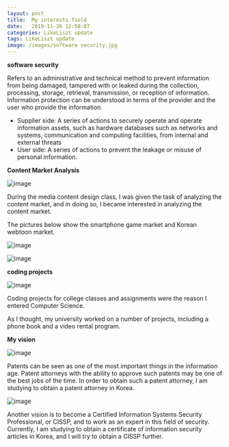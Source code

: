 ```yaml
---
layout: post
title:  My interests field
date:   2019-11-26 12:58:07
categories: LikeLiszt update
tags: LikeLiszt update
image: /images/software security.jpg
---
```

**software security**

Refers to an administrative and technical method to prevent information from being damaged, tampered with or leaked during the collection, processing, storage, retrieval, transmission, or reception of information. Information protection can be understood in terms of the provider and the user who provide the information.
- Supplier side: A series of actions to securely operate and operate information assets, such as hardware databases such as networks and systems, communication and computing facilities, from internal and external threats
- User side: A series of actions to prevent the leakage or misuse of personal information.

**Content Market Analysis**

![image](http://file.thisisgame.com/upload/nboard/news/2019/04/30/20190430105802_5127w.jpg)

During the media content design class, I was given the task of analyzing the content market, and in doing so, I became interested in analyzing the content market.

The pictures below show the smartphone game market and Korean webtoon market.

![image](https://blogfiles.pstatic.net/MjAxOTExMjZfMjc2/MDAxNTc0NzU5MDI2MTE3.ZTSYBhY9lfF9q7R8clvrgI5jKNQob_VXTFMYBgOZwRwg.pB3qgx1rImL-PfWeYj1lm19tCvQT0BF8BC1MBt_RjH8g.PNG.gksmdk5094/%EB%82%98%27.PNG?type=w3)

![image](https://blogfiles.pstatic.net/MjAxOTExMjZfMjQy/MDAxNTc0NzU5MDI2NDky.trpAmR27hwnPZfKBs1rH-3zwAL37Nq6NWFIhMTvpGAIg.C7nAhujfPZdEFseSRBVCfgeRl_-XvQnUO7tB_ON7BLog.PNG.gksmdk5094/%EC%8A%B9%EB%AF%BC%27.PNG?type=w3)

**coding projects**

![image](http://www.koreaittimes.com/news/photo/201803/81471_29974_220.jpg)

Coding projects for college classes and assignments were the reason I entered Computer Science.

As I thought, my university worked on a number of projects, including a phone book and a video rental program.

**My vision**

![image](https://i1.wp.com/www.venturesquare.net/wp-content/uploads/2014/06/%ED%8A%B9%ED%97%88Patents.jpg?fit=950%2C534&ssl=1)

Patents can be seen as one of the most important things in the information age. Patent attorneys with the ability to approve such patents may be one of the best jobs of the time. In order to obtain such a patent attorney, I am studying to obtain a patent attorney in Korea.

![image](https://upload.wikimedia.org/wikipedia/commons/thumb/3/3e/Certified_Information_Systems_Security_Professional_logo.png/250px-Certified_Information_Systems_Security_Professional_logo.png)

Another vision is to become a Certified Information Systems Security Professional, or CISSP, and to work as an expert in this field of security. Currently, I am studying to obtain a certificate of information security articles in Korea, and I will try to obtain a CISSP further.